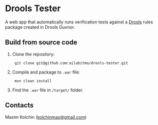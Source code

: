 Drools Tester
=============

A web app that automatically runs verification tests against a [Drools](http://www.drools.org/) rules package created in Drools Guvnor.

Build from source code
-------------
1. Clone the repository:

        git clone git@github.com:ailabitmo/drools-tester.git

2. Compile and package to `.war` file:

        mvn clean install

3. Find the `.war` file in `/target/` folder.


Contacts
-------------
Maxim Kolchin (kolchinmax@gmail.com)

